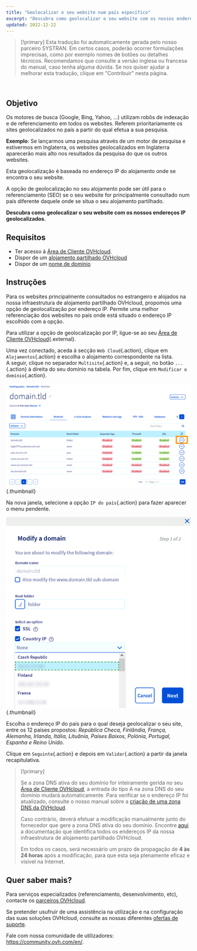 ```yaml
---
title: "Geolocalizar o seu website num país específico"
excerpt: "Descubra como geolocalizar o seu website com os nossos endereços IP geolocalizados"
updated: 2022-12-22
---
```


> [!primary]
> Esta tradução foi automaticamente gerada pelo nosso parceiro SYSTRAN. Em certos casos, poderão ocorrer formulações imprecisas, como por exemplo nomes de botões ou detalhes técnicos. Recomendamos que consulte a versão inglesa ou francesa do manual, caso tenha alguma dúvida. Se nos quiser ajudar a melhorar esta tradução, clique em "Contribuir" nesta página.
>

  
## Objetivo

Os motores de busca (Google, Bing, Yahoo, ...) utilizam robôs de indexação e de referenciamento em todos os websites. Referem prioritariamente os sites geolocalizados no país a partir do qual efetua a sua pesquisa.

**Exemplo**: Se lançarmos uma pesquisa através de um motor de pesquisa e estivermos em Inglaterra, os websites geolocalizados em Inglaterra aparecerão mais alto nos resultados da pesquisa do que os outros websites.

Esta geolocalização é baseada no endereço IP do alojamento onde se encontra o seu website.

A opção de geolocalização no seu alojamento pode ser útil para o referenciamento (SEO) se o seu website for principalmente consultado num país diferente daquele onde se situa o seu alojamento partilhado.

**Descubra como geolocalizar o seu website com os nossos endereços IP geolocalizados.**

## Requisitos

- Ter acesso à [Área de Cliente OVHcloud](https://www.ovh.com/auth/?action=gotomanager&from=https://www.ovh.pt/&ovhSubsidiary=pt).
- Dispor de um [alojamento partilhado OVHcloud](https://www.ovhcloud.com/pt/web-hosting/)
- Dispor de um [nome de domínio](https://www.ovhcloud.com/pt/domains/)
  
## Instruções

Para os websites principalmente consultados no estrangeiro e alojados na nossa infraestrutura de alojamento partilhado OVHcloud, propomos uma opção de geolocalização por endereço IP. Permite uma melhor referenciação dos websites no país onde está situado o endereço IP escolhido com a opção.

Para utilizar a opção de geolocalização por IP, ligue-se ao seu [Área de Cliente OVHcloud](https://www.ovh.com/auth/?action=gotomanager&from=https://www.ovh.pt/&ovhSubsidiary=pt){.external}.

Uma vez conectado, aceda à secção `Web Cloud`{.action}, clique em `Alojamentos`{.action} e escolha o alojamento correspondente na lista.<br>
A seguir, clique no separador `Multisite`{.action} e, a seguir, no botão `...`{.action} à direita do seu domínio na tabela. Por fim, clique em `Modificar o domínio`{.action}.

![hosting multi-sites](images/modify-a-domain.png){.thumbnail}

Na nova janela, selecione a opção `IP do país`{.action} para fazer aparecer o menu pendente.

![geolocation opção](images/country-ip-selection.png){.thumbnail}

Escolha o endereço IP do país para o qual deseja geolocalizar o seu site, entre os 12 países propostos: *República Checa, Finlândia, França, Alemanha, Irlanda, Itália, Lituânia, Países Baixos, Polónia, Portugal, Espanha e Reino Unido*.

Clique em `Seguinte`{.action} e depois em `Validar`{.action} a partir da janela recapitulativa.

>[!primary]
>
> Se a zona DNS ativa do seu domínio for inteiramente gerida no seu [Área de Cliente OVHcloud](https://www.ovh.com/auth/?action=gotomanager&from=https://www.ovh.pt/&ovhSubsidiary=pt), a entrada do tipo A na zona DNS do seu domínio mudará automaticamente. Para verificar se o endereço IP foi atualizado, consulte o nosso manual sobre a [criação de uma zona DNS da OVHcloud](/pages/web_cloud/domains/dns_zone_edit).
>
> Caso contrário, deverá efetuar a modificação manualmente junto do fornecedor que gere a zona DNS ativa do seu domínio. Encontre [aqui](/pages/web_cloud/web_hosting/clusters_and_shared_hosting_IP) a documentação que identifica todos os endereços IP da nossa infraestrutura de alojamento partilhado OVHcloud.
>
> Em todos os casos, será necessário um prazo de propagação de **4 às 24 horas** após a modificação, para que esta seja plenamente eficaz e visível na Internet.
>

## Quer saber mais?

Para serviços especializados (referenciamento, desenvolvimento, etc), contacte os [parceiros OVHcloud](https://partner.ovhcloud.com/pt/directory/).

Se pretender usufruir de uma assistência na utilização e na configuração das suas soluções OVHcloud, consulte as nossas diferentes [ofertas de suporte](/links/support).

Fale com nossa comunidade de utilizadores: <https://community.ovh.com/en/>. 